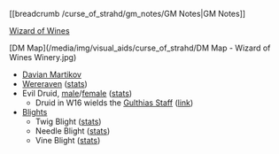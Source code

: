 [[breadcrumb /curse_of_strahd/gm_notes/GM Notes|GM Notes]]

[Wizard of Wines](^curse_of_strahd/wizard_of_wines.mp4)

[DM Map](/media/img/visual_aids/curse_of_strahd/DM Map - Wizard of Wines Winery.jpg)

* [Davian Martikov](^curse_of_strahd/davian_martikov.jpg)
* [Wereraven](^curse_of_strahd/wereraven_forms.jpg) ([stats](https://5e.tools/bestiary.html#wereraven_cos))
* Evil Druid, [male](^curse_of_strahd/evil_druid_male.jpg)/[female](^curse_of_strahd/evil_druid_female.png) ([stats](https://5e.tools/bestiary.html#druid_mm))
  * Druid in W16 wields the [Gulthias Staff](^curse_of_strahd/gulthias_staff.jpg) ([link](https://5e.tools/items.html#gulthias%20staff_cos))
* [Blights](^curse_of_strahd/blight.jpg)
  * Twig Blight ([stats](https://5e.tools/bestiary.html#twig%20blight_mm))
  * Needle Blight ([stats](https://5e.tools/bestiary.html#needle%20blight_mm))
  * Vine Blight ([stats](https://5e.tools/bestiary.html#vine%20blight_mm))

